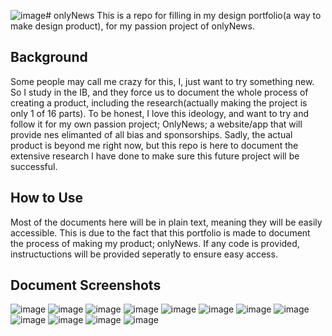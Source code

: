 ![image](https://github.com/user-attachments/assets/077d3469-9aaa-4d46-b86c-0ac3f970f105)# onlyNews
This is a repo for filling in my design portfolio(a way to make design product), for my passion project of onlyNews.

## Background
Some people may call me crazy for this, I, just want to try something new. So I study in the IB, and they force us to document the whole process of creating a product, including the research(actually making the project is only 1 of 16 parts). To be honest, I love this ideology, and want to try and follow it for my own passion project; OnlyNews; a website/app that will provide nes elimanted of all bias and sponsorships. Sadly, the actual product is beyond me right now, but this repo is here to document the extensive research I have done to make sure this future project will be successful.

## How to Use
Most of the documents here will be in plain text, meaning they will be easily accessible. This is due to the fact that this portfolio is made to document the process of making my product; onlyNews. If any code is provided, instructuctions will be provided seperatly to ensure easy access. 

## Document Screenshots
![image](https://github.com/user-attachments/assets/ef19a81b-70c2-4f8c-a33c-440152dc7cf3)
![image](https://github.com/user-attachments/assets/7e36e390-9950-41be-98d2-4297bf683476)
![image](https://github.com/user-attachments/assets/6bb0aeb1-52e1-4aae-8d94-3fee5092978d)
![image](https://github.com/user-attachments/assets/1d5af87e-d141-4205-aadf-cdf0d52a8674)
![image](https://github.com/user-attachments/assets/458bf2aa-3b92-4c7c-842f-8350a4632df1)
![image](https://github.com/user-attachments/assets/e339c2d6-7510-4d6c-8147-bd1424d2307a)
![image](https://github.com/user-attachments/assets/05d71f9b-0288-49ef-bdc8-bfed30f9fcbe)
![image](https://github.com/user-attachments/assets/b31236a0-4d01-4606-8487-67125cafbbe2)
![image](https://github.com/user-attachments/assets/6488725f-4ca6-4455-b2ce-11bc539280aa)
![image](https://github.com/user-attachments/assets/a657947d-9705-4378-807e-c11c9b3c18ac)
![image](https://github.com/user-attachments/assets/58e033f1-cd75-4c0e-82e2-505a2ba552f0)
![image](https://github.com/user-attachments/assets/b4422f9a-54e2-4f79-9479-6658869c4449)








